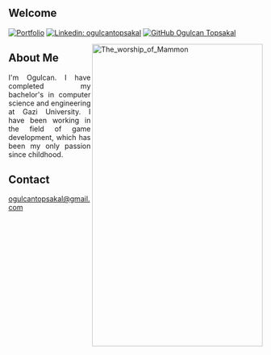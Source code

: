 ## Welcome

[![Portfolio](https://img.shields.io/badge/portfolio-000000?style=for-the-badge&logo=About.me&logoColor=white&link=https://ogulcantopsakal.com/)](https://ogulcantopsakal.com/)
[![Linkedin: ogulcantopsakal](https://img.shields.io/badge/-ogulcantopsakal-blue?style=flat-square&logo=Linkedin&logoColor=white&link=https://www.linkedin.com/in/ogulcantopsakal/)](https://www.linkedin.com/in/ogulcantopsakal/)
[![GitHub Ogulcan Topsakal](https://img.shields.io/github/followers/ogulcantopsakal?label=follow&style=social)](https://github.com/ogulcantopsakal)

<img align="right" width="338" height="601" src="https://github.com/ogulcantopsakal/ogulcantopsakal/assets/36813238/7259b476-dcd1-4b8e-95f2-b2fc196e71ca" alt="The_worship_of_Mammon"/>

## About Me
<div align="justify">
I'm Ogulcan. I have completed my bachelor's in computer science and engineering at Gazi University. I have been working in the field of game development, which has been my only passion since childhood. 
</div>

## Contact
ogulcantopsakal@gmail.com




  


